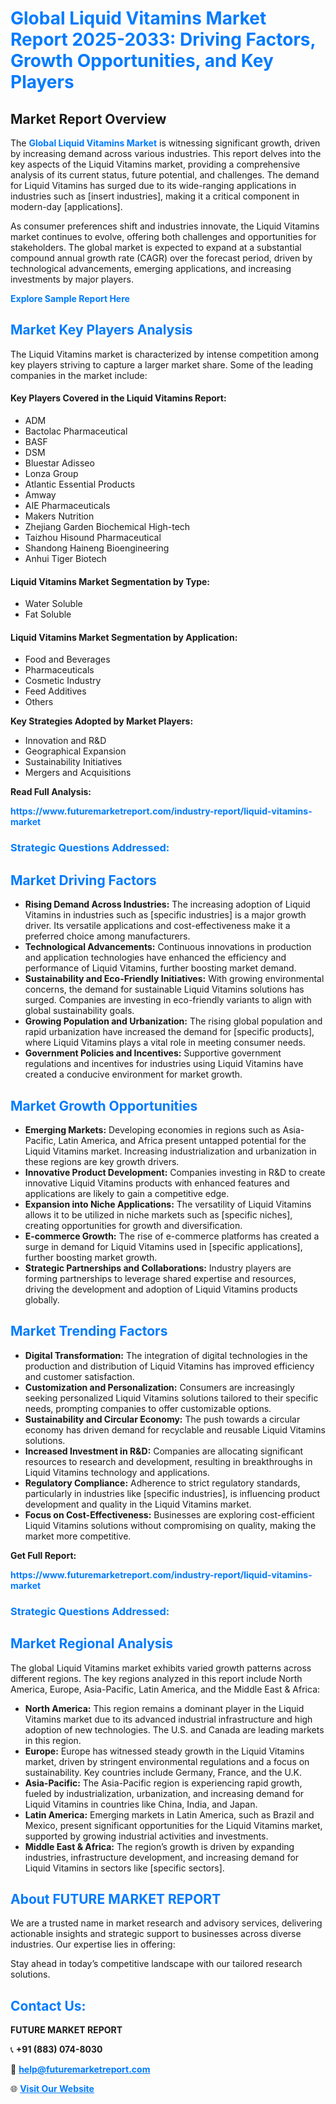 <h1 style="color: #007BFF;">Global Liquid Vitamins Market Report 2025-2033: Driving Factors, Growth Opportunities, and Key Players</h1>

<section id="overview">
<h2>Market Report Overview</h2>
<p>The <a href="https://www.futuremarketreport.com/industry-report/liquid-vitamins-market" style="color: #007BFF; text-decoration: none;"><strong>Global Liquid Vitamins Market</strong></a> is witnessing significant growth, driven by increasing demand across various industries. This report delves into the key aspects of the Liquid Vitamins market, providing a comprehensive analysis of its current status, future potential, and challenges. The demand for Liquid Vitamins has surged due to its wide-ranging applications in industries such as [insert industries], making it a critical component in modern-day [applications].</p>
<p>As consumer preferences shift and industries innovate, the Liquid Vitamins market continues to evolve, offering both challenges and opportunities for stakeholders. The global market is expected to expand at a substantial compound annual growth rate (CAGR) over the forecast period, driven by technological advancements, emerging applications, and increasing investments by major players.</p>
</section>

<section id="overview">
<p><a href="https://www.futuremarketreport.com/request-sample/reportId=84778" style="color: #007BFF; text-decoration: none;"><strong>Explore Sample Report Here</strong></a></p>
</section>

<section id="key-players">
<h2 style="color: #007BFF;">Market Key Players Analysis</h2>
<p>The Liquid Vitamins market is characterized by intense competition among key players striving to capture a larger market share. Some of the leading companies in the market include:</p>
<h4>Key Players Covered in the Liquid Vitamins Report:</h4>
<ul><li>ADM</li><li>Bactolac Pharmaceutical</li><li>BASF</li><li>DSM</li><li>Bluestar Adisseo</li><li>Lonza Group</li><li>Atlantic Essential Products</li><li>Amway</li><li>AIE Pharmaceuticals</li><li>Makers Nutrition</li><li>Zhejiang Garden Biochemical High-tech</li><li>Taizhou Hisound Pharmaceutical</li><li>Shandong Haineng Bioengineering</li><li>Anhui Tiger Biotech</li></ul>
<h4>Liquid Vitamins Market Segmentation by Type:</h4>
<ul><li>Water Soluble</li><li>Fat Soluble</li></ul>

<h4>Liquid Vitamins Market Segmentation by Application:</h4>
<ul><li>Food and Beverages</li><li>Pharmaceuticals</li><li>Cosmetic Industry</li><li>Feed Additives</li><li>Others</li></ul>
<p><strong>Key Strategies Adopted by Market Players:</strong></p>
<ul>
<li>Innovation and R&D</li>
<li>Geographical Expansion</li>
<li>Sustainability Initiatives</li>
<li>Mergers and Acquisitions</li>
</ul>
</section>

<section>
<p><strong>Read Full Analysis: </strong></p><a href="https://www.futuremarketreport.com/industry-report/liquid-vitamins-market" style="color: #007BFF; text-decoration: none;"><strong>https://www.futuremarketreport.com/industry-report/liquid-vitamins-market</strong></a>
<h3 style="color: #007BFF;">Strategic Questions Addressed:</h3>
</section>

<section id="driving-factors">
<h2 style="color: #007BFF;">Market Driving Factors</h2>
<ul>
<li><strong>Rising Demand Across Industries:</strong> The increasing adoption of Liquid Vitamins in industries such as [specific industries] is a major growth driver. Its versatile applications and cost-effectiveness make it a preferred choice among manufacturers.</li>
<li><strong>Technological Advancements:</strong> Continuous innovations in production and application technologies have enhanced the efficiency and performance of Liquid Vitamins, further boosting market demand.</li>
<li><strong>Sustainability and Eco-Friendly Initiatives:</strong> With growing environmental concerns, the demand for sustainable Liquid Vitamins solutions has surged. Companies are investing in eco-friendly variants to align with global sustainability goals.</li>
<li><strong>Growing Population and Urbanization:</strong> The rising global population and rapid urbanization have increased the demand for [specific products], where Liquid Vitamins plays a vital role in meeting consumer needs.</li>
<li><strong>Government Policies and Incentives:</strong> Supportive government regulations and incentives for industries using Liquid Vitamins have created a conducive environment for market growth.</li>
</ul>
</section>

<section id="growth-opportunities">
<h2 style="color: #007BFF;">Market Growth Opportunities</h2>
<ul>
<li><strong>Emerging Markets:</strong> Developing economies in regions such as Asia-Pacific, Latin America, and Africa present untapped potential for the Liquid Vitamins market. Increasing industrialization and urbanization in these regions are key growth drivers.</li>
<li><strong>Innovative Product Development:</strong> Companies investing in R&D to create innovative Liquid Vitamins products with enhanced features and applications are likely to gain a competitive edge.</li>
<li><strong>Expansion into Niche Applications:</strong> The versatility of Liquid Vitamins allows it to be utilized in niche markets such as [specific niches], creating opportunities for growth and diversification.</li>
<li><strong>E-commerce Growth:</strong> The rise of e-commerce platforms has created a surge in demand for Liquid Vitamins used in [specific applications], further boosting market growth.</li>
<li><strong>Strategic Partnerships and Collaborations:</strong> Industry players are forming partnerships to leverage shared expertise and resources, driving the development and adoption of Liquid Vitamins products globally.</li>
</ul>
</section>

<section id="trending-factors">
<h2 style="color: #007BFF;">Market Trending Factors</h2>
<ul>
<li><strong>Digital Transformation:</strong> The integration of digital technologies in the production and distribution of Liquid Vitamins has improved efficiency and customer satisfaction.</li>
<li><strong>Customization and Personalization:</strong> Consumers are increasingly seeking personalized Liquid Vitamins solutions tailored to their specific needs, prompting companies to offer customizable options.</li>
<li><strong>Sustainability and Circular Economy:</strong> The push towards a circular economy has driven demand for recyclable and reusable Liquid Vitamins solutions.</li>
<li><strong>Increased Investment in R&D:</strong> Companies are allocating significant resources to research and development, resulting in breakthroughs in Liquid Vitamins technology and applications.</li>
<li><strong>Regulatory Compliance:</strong> Adherence to strict regulatory standards, particularly in industries like [specific industries], is influencing product development and quality in the Liquid Vitamins market.</li>
<li><strong>Focus on Cost-Effectiveness:</strong> Businesses are exploring cost-efficient Liquid Vitamins solutions without compromising on quality, making the market more competitive.</li>
</ul>
</section>

<section>
<p><strong>Get Full Report: </strong></p><a href="https://www.futuremarketreport.com/industry-report/liquid-vitamins-market" style="color: #007BFF; text-decoration: none;"><strong>https://www.futuremarketreport.com/industry-report/liquid-vitamins-market</strong></a>
<h3 style="color: #007BFF;">Strategic Questions Addressed:</h3>
</section>


<section id="regional-analysis">
<h2 style="color: #007BFF;">Market Regional Analysis</h2>
<p>The global Liquid Vitamins market exhibits varied growth patterns across different regions. The key regions analyzed in this report include North America, Europe, Asia-Pacific, Latin America, and the Middle East & Africa:</p>
<ul>
<li><strong>North America:</strong> This region remains a dominant player in the Liquid Vitamins market due to its advanced industrial infrastructure and high adoption of new technologies. The U.S. and Canada are leading markets in this region.</li>
<li><strong>Europe:</strong> Europe has witnessed steady growth in the Liquid Vitamins market, driven by stringent environmental regulations and a focus on sustainability. Key countries include Germany, France, and the U.K.</li>
<li><strong>Asia-Pacific:</strong> The Asia-Pacific region is experiencing rapid growth, fueled by industrialization, urbanization, and increasing demand for Liquid Vitamins in countries like China, India, and Japan.</li>
<li><strong>Latin America:</strong> Emerging markets in Latin America, such as Brazil and Mexico, present significant opportunities for the Liquid Vitamins market, supported by growing industrial activities and investments.</li>
<li><strong>Middle East & Africa:</strong> The region’s growth is driven by expanding industries, infrastructure development, and increasing demand for Liquid Vitamins in sectors like [specific sectors].</li>
</ul>
</section>

<footer>
<h2 style="color: #007BFF;">About FUTURE MARKET REPORT</h2>
<p>We are a trusted name in market research and advisory services, delivering actionable insights and strategic support to businesses across diverse industries. Our expertise lies in offering:</p>

<p>Stay ahead in today’s competitive landscape with our tailored research solutions.</p>

<h2 style="color: #007BFF;">Contact Us:</h2>
<p><strong>FUTURE MARKET REPORT</strong></p>
<p>📞 <strong>+91 (883) 074-8030</strong></p>
<p>📧 <strong><a href="mailto:help@futuremarketreport.com" style="color: #007BFF;">help@futuremarketreport.com</a></strong></p>
<p>🌐 <strong><a href="https://www.futuremarketreport.com/" style="color: #007BFF;">Visit Our Website</a></strong></p>
</footer>